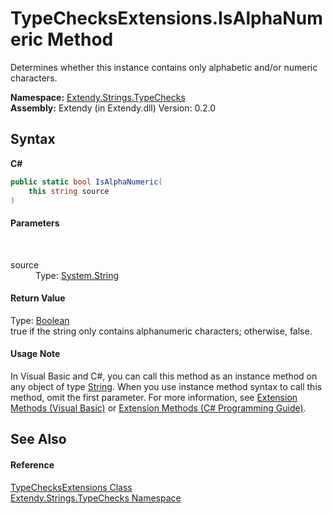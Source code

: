 # TypeChecksExtensions.IsAlphaNumeric Method 
 

Determines whether this instance contains only alphabetic and/or numeric characters.

**Namespace:**&nbsp;<a href="N_Extendy_Strings_TypeChecks">Extendy.Strings.TypeChecks</a><br />**Assembly:**&nbsp;Extendy (in Extendy.dll) Version: 0.2.0

## Syntax

**C#**<br />
``` C#
public static bool IsAlphaNumeric(
	this string source
)
```


#### Parameters
&nbsp;<dl><dt>source</dt><dd>Type: <a href="https://docs.microsoft.com/dotnet/api/system.string" target="_blank">System.String</a><br /></dd></dl>

#### Return Value
Type: <a href="https://docs.microsoft.com/dotnet/api/system.boolean" target="_blank">Boolean</a><br />true if the string only contains alphanumeric characters; otherwise, false.

#### Usage Note
In Visual Basic and C#, you can call this method as an instance method on any object of type <a href="https://docs.microsoft.com/dotnet/api/system.string" target="_blank">String</a>. When you use instance method syntax to call this method, omit the first parameter. For more information, see <a href="https://docs.microsoft.com/dotnet/visual-basic/programming-guide/language-features/procedures/extension-methods">Extension Methods (Visual Basic)</a> or <a href="https://docs.microsoft.com/dotnet/csharp/programming-guide/classes-and-structs/extension-methods">Extension Methods (C# Programming Guide)</a>.

## See Also


#### Reference
<a href="T_Extendy_Strings_TypeChecks_TypeChecksExtensions">TypeChecksExtensions Class</a><br /><a href="N_Extendy_Strings_TypeChecks">Extendy.Strings.TypeChecks Namespace</a><br />